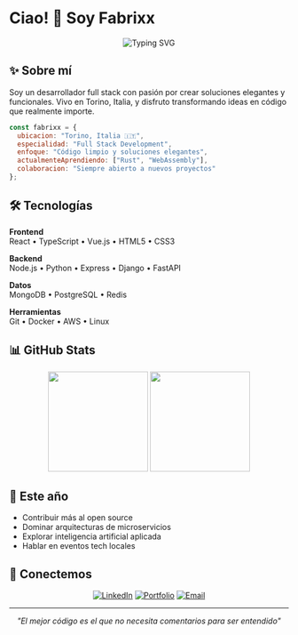 # Ciao! 👋 Soy Fabrixx

<div align="center">
  <img src="https://readme-typing-svg.herokuapp.com/?lines=Full+Stack+Developer;Apasionado+por+el+código+limpio;Siempre+aprendiendo+algo+nuevo&font=Fira%20Code&center=true&width=380&height=50&duration=4000&pause=1000" alt="Typing SVG" />
</div>

## ✨ Sobre mí

Soy un desarrollador full stack con pasión por crear soluciones elegantes y funcionales. Vivo en Torino, Italia, y disfruto transformando ideas en código que realmente importe.

```javascript
const fabrixx = {
  ubicacion: "Torino, Italia 🇮🇹",
  especialidad: "Full Stack Development",
  enfoque: "Código limpio y soluciones elegantes",
  actualmenteAprendiendo: ["Rust", "WebAssembly"],
  colaboracion: "Siempre abierto a nuevos proyectos"
};
```

## 🛠 Tecnologías

**Frontend**  
React • TypeScript • Vue.js • HTML5 • CSS3

**Backend**  
Node.js • Python • Express • Django • FastAPI

**Datos**  
MongoDB • PostgreSQL • Redis

**Herramientas**  
Git • Docker • AWS • Linux

## 📊 GitHub Stats

<div align="center">
  <img height="180em" src="https://github-readme-stats.vercel.app/api?username=fabriisomazzi&show_icons=true&theme=dark&hide_border=true&include_all_commits=true&count_private=true"/>
  <img height="180em" src="https://github-readme-stats.vercel.app/api/top-langs/?username=fabriisomazzi&layout=compact&theme=dark&hide_border=true"/>
</div>

## 🎯 Este año

- Contribuir más al open source
- Dominar arquitecturas de microservicios  
- Explorar inteligencia artificial aplicada
- Hablar en eventos tech locales

## 💬 Conectemos

<div align="center">
  
[![LinkedIn](https://img.shields.io/badge/-LinkedIn-0A66C2?style=flat&logo=linkedin&logoColor=white)](https://linkedin.com/in/tu-perfil)
[![Portfolio](https://img.shields.io/badge/-Portfolio-000000?style=flat&logo=firefox&logoColor=white)](https://tu-portfolio.com)
[![Email](https://img.shields.io/badge/-Email-EA4335?style=flat&logo=gmail&logoColor=white)](mailto:tu-email@gmail.com)

</div>

---

<div align="center">
  <i>"El mejor código es el que no necesita comentarios para ser entendido"</i>
</div>
